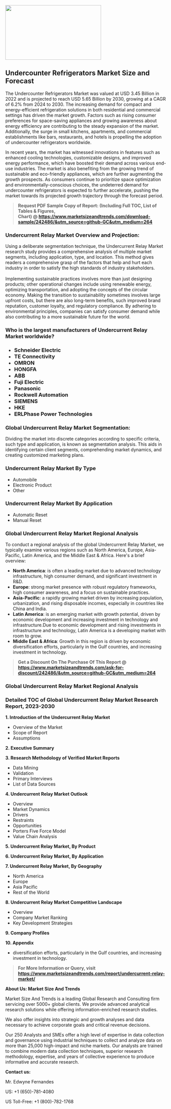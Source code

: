 <p><img class="alignnone size-medium wp-image-20088" src="https://ffe5etoiles.com/wp-content/uploads/2024/12/MST1-300x171.png" alt="" width="300" height="171" /></p><h2>Undercounter Refrigerators Market Size and Forecast</h2><p>The Undercounter Refrigerators Market was valued at USD 3.45 Billion in 2022 and is projected to reach USD 5.65 Billion by 2030, growing at a CAGR of 6.2% from 2024 to 2030. The increasing demand for compact and energy-efficient refrigeration solutions in both residential and commercial settings has driven the market growth. Factors such as rising consumer preferences for space-saving appliances and growing awareness about energy efficiency are contributing to the steady expansion of the market. Additionally, the surge in small kitchens, apartments, and commercial establishments like bars, restaurants, and hotels is propelling the adoption of undercounter refrigerators worldwide.</p><p>In recent years, the market has witnessed innovations in features such as enhanced cooling technologies, customizable designs, and improved energy performance, which have boosted their demand across various end-use industries. The market is also benefiting from the growing trend of sustainable and eco-friendly appliances, which are further augmenting the growth prospects. As consumers continue to prioritize space optimization and environmentally-conscious choices, the undeterred demand for undercounter refrigerators is expected to further accelerate, pushing the market towards its projected growth trajectory through the forecast period.</p></p><blockquote id="" class=""><strong>Request PDF Sample Copy of Report: (Including Full TOC, List of Tables &amp; Figures, Chart)&nbsp;@&nbsp;<strong><a href="https://www.marketsizeandtrends.com/download-sample/242486/&utm_source=github-GC&utm_medium=264" target="_blank">https://www.marketsizeandtrends.com/download-sample/242486/&utm_source=github-GC&utm_medium=264</a></strong></strong></blockquote><h3 id="" class="">Undercurrent Relay Market&nbsp;Overview and Projection:</h3><p id="" class="">Using a deliberate segmentation technique, the Undercurrent Relay Market research study provides a comprehensive analysis of multiple market segments, including application, type, and location. This method gives readers a comprehensive grasp of the factors that help and hurt each industry in order to satisfy the high standards of industry stakeholders. <br /> <br />Implementing sustainable practices involves more than just designing products; other operational changes include using renewable energy, optimizing transportation, and adopting the concepts of the circular economy. Making the transition to sustainability sometimes involves large upfront costs, but there are also long-term benefits, such improved brand reputation, customer loyalty, and regulatory compliance. By adhering to environmental principles, companies can satisfy consumer demand while also contributing to a more sustainable future for the world.</p><h3 id="" class="">Who is the largest manufacturers of&nbsp;Undercurrent Relay Market worldwide?</h3><h3 class=""><p><ul><li>Schneider Electric </li><li> TE Connectivity </li><li> OMRON </li><li> HONGFA </li><li> ABB </li><li> Fuji Electric </li><li> Panasonic </li><li> Rockwell Automation </li><li> SIEMENS </li><li> HKE </li><li> ERLPhase Power Technologies</li></ul></p></h3><h3 id="" class="">Global&nbsp;Undercurrent Relay Market Segmentation:</h3><p id="" class="">Dividing the market into discrete categories according to specific criteria, such type and application, is known as segmentation analysis. This aids in identifying certain client segments, comprehending market dynamics, and creating customized marketing plans.</p><h3 id="" class="">Undercurrent Relay Market&nbsp;By Type</h3><p><p><ul><li>Automobile</li><li> Electronic Product</li><li> Other</p></li></ul></p></p><h3 id="" class="">Undercurrent Relay Market&nbsp;By Application</h3><p class=""><p><ul><li>Automatic Reset</li><li> Manual Reset</li></ul></p></p><h3 id="" class="">Global Undercurrent Relay Market Regional Analysis</h3><p id="" class="">To conduct a regional analysis of the global Undercurrent Relay Market, we typically examine various regions such as North America, Europe, Asia-Pacific, Latin America, and the Middle East &amp; Africa. Here's a brief overview:</p><ul><li><strong>North America</strong>: is often a leading market due to advanced technology infrastructure, high consumer demand, and significant investment in R&amp;D.</li><li><strong>Europe</strong>: strong market presence with robust regulatory frameworks, high consumer awareness, and a focus on sustainable practices.</li><li><strong>Asia-Pacific</strong>: a rapidly growing market driven by increasing population, urbanization, and rising disposable incomes, especially in countries like China and India.</li><li><strong>Latin America</strong>: is an emerging market with growth potential, driven by economic development and increasing investment in technology and infrastructure.Due to economic development and rising investments in infrastructure and technology, Latin America is a developing market with room to grow.</li><li><strong>Middle East &amp; Africa</strong>: Growth in this region is driven by economic diversification efforts, particularly in the Gulf countries, and increasing investment in technology.</li></ul><blockquote id="" class=""><strong>Get a Discount On The Purchase Of This Report @ <strong><a href="https://www.marketsizeandtrends.com/ask-for-discount/242486/&utm_source=github-GC&utm_medium=264" target="_blank">https://www.marketsizeandtrends.com/ask-for-discount/242486/&utm_source=github-GC&utm_medium=264</a></strong></strong></blockquote><h3 id="" class="">Global Undercurrent Relay Market Regional Analysis</h3><h3 id="" class="">Detailed TOC of Global Undercurrent Relay Market Research Report, 2023-2030</h3><p id="" class=""><strong>1. Introduction of the Undercurrent Relay Market</strong></p><ul><li>Overview of the Market</li><li>Scope of Report</li><li>Assumptions</li></ul><p id="" class=""><strong>2. Executive Summary</strong></p><p id="" class=""><strong>3. Research Methodology of Verified Market Reports</strong></p><ul><li>Data Mining</li><li>Validation</li><li>Primary Interviews</li><li>List of Data Sources</li></ul><p id="" class=""><strong>4. Undercurrent Relay Market Outlook</strong></p><ul><li>Overview</li><li>Market Dynamics</li><li>Drivers</li><li>Restraints</li><li>Opportunities</li><li>Porters Five Force Model</li><li>Value Chain Analysis</li></ul><p id="" class=""><strong>5. Undercurrent Relay Market, By Product</strong></p><p id="" class=""><strong>6. Undercurrent Relay Market, By Application</strong></p><p id="" class=""><strong>7. Undercurrent Relay Market, By Geography</strong></p><ul><li>North America</li><li>Europe</li><li>Asia Pacific</li><li>Rest of the World</li></ul><p id="" class=""><strong>8. Undercurrent Relay Market Competitive Landscape</strong></p><ul><li>Overview</li><li>Company Market Ranking</li><li>Key Development Strategies</li></ul><p id="" class=""><strong>9. Company Profiles</strong></p><p id="" class=""><strong>10. Appendix</strong></p><ul><li>diversification efforts, particularly in the Gulf countries, and increasing investment in technology.</li></ul><blockquote id="" class=""><strong>For More Information or Query, visit <strong><strong><a href="https://www.marketsizeandtrends.com/report/undercurrent-relay-market/" target="_blank">https://www.marketsizeandtrends.com/report/undercurrent-relay-market/</a></strong></strong></strong></blockquote><p id="" class=""><strong>About Us: Market Size And Trends</strong></p><p id="" class="">Market Size And Trends is a leading Global Research and Consulting firm servicing over 5000+ global clients. We provide advanced analytical research solutions while offering information-enriched research studies.</p><p id="" class="">We also offer insights into strategic and growth analyses and data necessary to achieve corporate goals and critical revenue decisions.</p><p id="" class="">Our 250 Analysts and SMEs offer a high level of expertise in data collection and governance using industrial techniques to collect and analyze data on more than 25,000 high-impact and niche markets. Our analysts are trained to combine modern data collection techniques, superior research methodology, expertise, and years of collective experience to produce informative and accurate research.</p><p id="" class=""><strong>Contact us:</strong></p><p id="" class="">Mr. Edwyne Fernandes</p><p id="" class="">US: +1 (650)-781-4080</p><p id="" class="">US Toll-Free: +1 (800)-782-1768</p>
